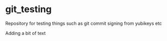 # git_testing
Repository for testing things such as git commit signing from yubikeys etc

Adding a bit of text